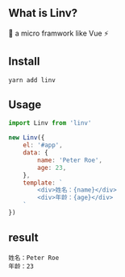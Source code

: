 <!--
 * @Descripttion: 
 * @Author: 林舒恒
 * @Date: 2021-09-30 11:33:51
 * @LastEditors: 林舒恒
 * @LastEditTime: 2021-09-30 20:33:21
-->
## What is Linv?

:rocket: a micro framwork like Vue :zap: 

## Install

```shell
yarn add linv
```

## Usage

```js
import Linv from 'linv'

new Linv({
    el: '#app',
    data: {
        name: 'Peter Roe',
        age: 23,
    },
    template: `
        <div>姓名：{name}</div>
        <div>年龄：{age}</div>
    `
})
```

## result

```
姓名：Peter Roe
年龄：23
```